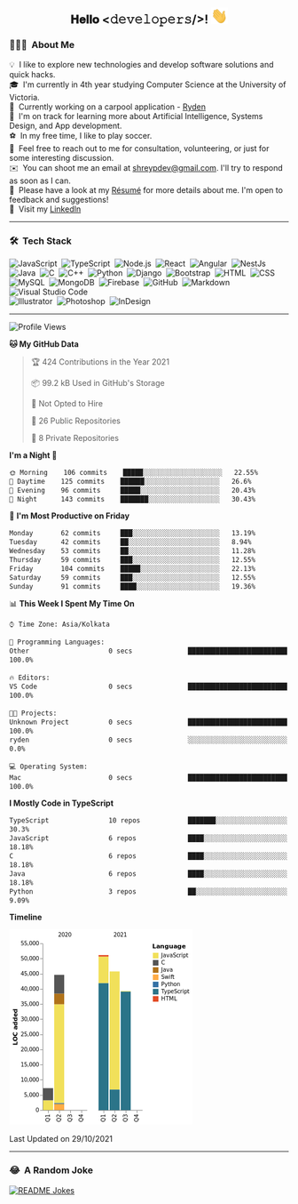 <div align="center">
<h2> 𝐇𝐞𝐥𝐥𝐨 <𝚍𝚎𝚟𝚎𝚕𝚘𝚙𝚎𝚛𝚜/>! <img src="https://github.com/ABSphreak/ABSphreak/blob/master/gifs/Hi.gif" width="30px"></h2>
</div>

### 👨🏽‍💻 &nbsp;About Me

💡 &nbsp;I like to explore new technologies and develop software solutions and quick hacks.\
🎓 &nbsp;I'm currently in 4th year studying Computer Science at the University of Victoria.\
🚧 &nbsp;Currently working on a carpool application - [Ryden](https://github.com/ryden-team)\
🌱 &nbsp;I'm on track for learning more about Artificial Intelligence, Systems Design, and App development.\
⚽️ &nbsp;In my free time, I like to play soccer.\
💬 &nbsp;Feel free to reach out to me for consultation, volunteering, or just for some interesting discussion.\
✉️ &nbsp;You can shoot me an email at shreypdev@gmail.com. I'll try to respond as soon as I can.\
📄 &nbsp;Please have a look at my [Résumé](https://www.shreypdev.com/docs/Resume.pdf) for more details about me. I'm open to feedback and suggestions!\
👔 &nbsp;Visit my [LinkedIn](https://www.linkedin.com/in/shrey-p-a61a6b95/)

---
### 🛠 &nbsp;Tech Stack
![JavaScript](https://img.shields.io/badge/-JavaScript-05122A?style=flat&logo=javascript)&nbsp;
![TypeScript](https://img.shields.io/badge/-TypeScript-05122A?style=flat&logo=typescript)&nbsp;
![Node.js](https://img.shields.io/badge/-Node.js-05122A?style=flat&logo=node.js)&nbsp;
![React](https://img.shields.io/badge/-React-05122A?style=flat&logo=react)&nbsp;
![Angular](https://img.shields.io/badge/-Angular-05122A?style=flat&logo=angular&logoColor=red)&nbsp;
![NestJs](https://img.shields.io/badge/-NestJs-05122A?style=flat&logo=nestjs&logoColor=e93333)\
![Java](https://img.shields.io/badge/-Java-05122A?style=flat&logo=Java&logoColor=FFA518)&nbsp;
![C](https://img.shields.io/badge/-C-05122A?style=flat&logo=C&logoColor=A8B9CC)&nbsp;
![C++](https://img.shields.io/badge/-C++-05122A?style=flat&logo=C%2B%2B&logoColor=00599C)&nbsp;
![Python](https://img.shields.io/badge/-Python-05122A?style=flat&logo=python)&nbsp;
![Django](https://img.shields.io/badge/-Django-05122A?style=flat&logo=django&logoColor=092E20)&nbsp;
![Bootstrap](https://img.shields.io/badge/-Bootstrap-05122A?style=flat&logo=bootstrap&logoColor=563D7C)&nbsp;
![HTML](https://img.shields.io/badge/-HTML-05122A?style=flat&logo=HTML5)&nbsp;
![CSS](https://img.shields.io/badge/-CSS-05122A?style=flat&logo=CSS3&logoColor=1572B6)\
![MySQL](https://img.shields.io/badge/-MySQL-05122A?style=flat&logo=mysql)&nbsp;
![MongoDB](https://img.shields.io/badge/-MongoDB-05122A?style=flat&logo=mongodb)&nbsp;
![Firebase](https://img.shields.io/badge/-Firebase-05122A?style=flat&logo=firebase)&nbsp;
![GitHub](https://img.shields.io/badge/-GitHub-05122A?style=flat&logo=github)&nbsp;
![Markdown](https://img.shields.io/badge/-Markdown-05122A?style=flat&logo=markdown)&nbsp;
![Visual Studio Code](https://img.shields.io/badge/-Visual%20Studio%20Code-05122A?style=flat&logo=visual-studio-code&logoColor=007ACC)\
![Illustrator](https://img.shields.io/badge/-Illustrator-05122A?style=flat&logo=adobe-illustrator)&nbsp;
![Photoshop](https://img.shields.io/badge/-Photoshop-05122A?style=flat&logo=adobe-photoshop)&nbsp;
![InDesign](https://img.shields.io/badge/-InDesign-05122A?style=flat&logo=adobe-indesign)

---
<!--START_SECTION:waka-->
![Profile Views](http://img.shields.io/badge/Profile%20Views-2-blue)

**🐱 My GitHub Data** 

> 🏆 424 Contributions in the Year 2021
 > 
> 📦 99.2 kB Used in GitHub's Storage 
 > 
> 🚫 Not Opted to Hire
 > 
> 📜 26 Public Repositories 
 > 
> 🔑 8 Private Repositories  
 > 
**I'm a Night 🦉** 

```text
🌞 Morning    106 commits    █████░░░░░░░░░░░░░░░░░░░░   22.55% 
🌆 Daytime    125 commits    ██████░░░░░░░░░░░░░░░░░░░   26.6% 
🌃 Evening    96 commits     █████░░░░░░░░░░░░░░░░░░░░   20.43% 
🌙 Night      143 commits    ███████░░░░░░░░░░░░░░░░░░   30.43%

```
📅 **I'm Most Productive on Friday** 

```text
Monday       62 commits     ███░░░░░░░░░░░░░░░░░░░░░░   13.19% 
Tuesday      42 commits     ██░░░░░░░░░░░░░░░░░░░░░░░   8.94% 
Wednesday    53 commits     ██░░░░░░░░░░░░░░░░░░░░░░░   11.28% 
Thursday     59 commits     ███░░░░░░░░░░░░░░░░░░░░░░   12.55% 
Friday       104 commits    █████░░░░░░░░░░░░░░░░░░░░   22.13% 
Saturday     59 commits     ███░░░░░░░░░░░░░░░░░░░░░░   12.55% 
Sunday       91 commits     ████░░░░░░░░░░░░░░░░░░░░░   19.36%

```


📊 **This Week I Spent My Time On** 

```text
⌚︎ Time Zone: Asia/Kolkata

💬 Programming Languages: 
Other                    0 secs              █████████████████████████   100.0%

🔥 Editors: 
VS Code                  0 secs              █████████████████████████   100.0%

🐱‍💻 Projects: 
Unknown Project          0 secs              █████████████████████████   100.0% 
ryden                    0 secs              ░░░░░░░░░░░░░░░░░░░░░░░░░   0.0%

💻 Operating System: 
Mac                      0 secs              █████████████████████████   100.0%

```

**I Mostly Code in TypeScript** 

```text
TypeScript               10 repos            ███████░░░░░░░░░░░░░░░░░░   30.3% 
JavaScript               6 repos             ████░░░░░░░░░░░░░░░░░░░░░   18.18% 
C                        6 repos             ████░░░░░░░░░░░░░░░░░░░░░   18.18% 
Java                     6 repos             ████░░░░░░░░░░░░░░░░░░░░░   18.18% 
Python                   3 repos             ██░░░░░░░░░░░░░░░░░░░░░░░   9.09%

```


**Timeline**

![Chart not found](https://raw.githubusercontent.com/shreypdev/shreypdev/master/charts/bar_graph.png) 


 Last Updated on 29/10/2021
<!--END_SECTION:waka-->

---
### 😂 &nbsp;A Random Joke
<a href="https://readme-jokes.vercel.app"><img align="center" src="https://readme-jokes.vercel.app/api" alt="README Jokes"></a>
